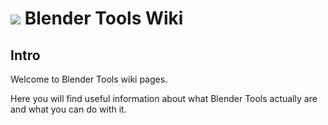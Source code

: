 # ![](https://github.com/SCSSoftware/BlenderTools/blob/master/addon/io_scs_tools/ui/icons/.icon_scs_bt_logo.png?raw=true) Blender Tools Wiki

## Intro
Welcome to Blender Tools wiki pages.

Here you will find useful information about what Blender Tools actually are and what you can do with it.
